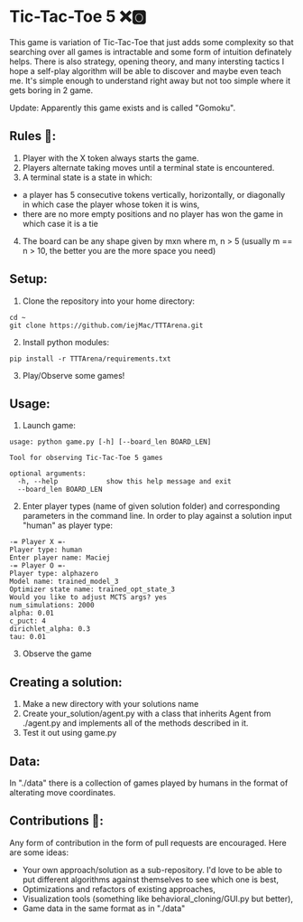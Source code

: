 # Tic-Tac-Toe 5 ❌🅾️
This game is variation of Tic-Tac-Toe that just adds some complexity so that searching over all games is intractable and some form of intuition definately helps. There is also strategy, opening theory, and many intersting tactics I hope a self-play algorithm will be able to discover and maybe even teach me. It's simple enough to understand right away but not too simple where it gets boring in 2 game. 

Update: Apparently this game exists and is called "Gomoku".

## Rules 📄:
1. Player with the X token always starts the game.
2. Players alternate taking moves until a terminal state is encountered.
3. A terminal state is a state in which:
  - a player has 5 consecutive tokens vertically, horizontally, or diagonally in which case the player whose token it is wins,
  - there are no more empty positions and no player has won the game in which case it is a tie
4. The board can be any shape given by mxn where m, n > 5 (usually m == n > 10, the better you are the more space you need)

## Setup:
1. Clone the repository into your home directory:
```
cd ~
git clone https://github.com/iejMac/TTTArena.git
```
2. Install python modules:
```
pip install -r TTTArena/requirements.txt
```
3. Play/Observe some games!

## Usage:
1. Launch game:
```
usage: python game.py [-h] [--board_len BOARD_LEN]

Tool for observing Tic-Tac-Toe 5 games

optional arguments:
  -h, --help            show this help message and exit
  --board_len BOARD_LEN
```
2. Enter player types (name of given solution folder) and corresponding parameters in the command line. In order to play against a solution input "human" as player type:
```
-= Player X =-
Player type: human
Enter player name: Maciej
-= Player O =-
Player type: alphazero
Model name: trained_model_3
Optimizer state name: trained_opt_state_3
Would you like to adjust MCTS args? yes
num_simulations: 2000 
alpha: 0.01
c_puct: 4
dirichlet_alpha: 0.3
tau: 0.01
```
3. Observe the game

## Creating a solution:
1. Make a new directory with your solutions name
2. Create your_solution/agent.py with a class that inherits Agent from ./agent.py and implements all of the methods described in it.
3. Test it out using game.py

## Data:
In "./data" there is a collection of games played by humans in the format of alterating move coordinates.

## Contributions 👥: 
Any form of contribution in the form of pull requests are encouraged. Here are some ideas:
- Your own approach/solution as a sub-repository. I'd love to be able to put different algorithms against themselves to see which one is best,
- Optimizations and refactors of existing approaches,
- Visualization tools (something like behavioral_cloning/GUI.py but better), 
- Game data in the same format as in "./data"
